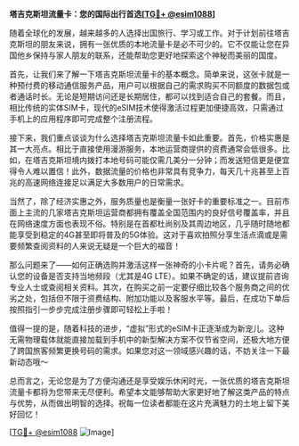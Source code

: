 **塔吉克斯坦流量卡：您的国际出行首选[[TG💪+ @esim1088](https://t.me/s/esim1088)]**

随着全球化的发展，越来越多的人选择出国旅行、学习或工作。对于计划前往塔吉克斯坦的朋友来说，拥有一张优质的本地流量卡是必不可少的。它不仅能让您在异国他乡保持与家人朋友的联系，还能帮助您更好地探索这个神秘而美丽的国度。

首先，让我们来了解一下塔吉克斯坦流量卡的基本概念。简单来说，这张卡就是一种预付费的移动通信服务产品，用户可以根据自己的需求购买不同额度的数据包或者通话时长。无论是短期访问还是长期居住，都可以找到适合自己的套餐。而且，相比传统的实体SIM卡，现代的eSIM技术使得激活过程更加便捷高效，只需通过手机上的应用程序即可完成整个注册流程。

接下来，我们重点谈谈为什么选择塔吉克斯坦流量卡如此重要。首先，价格实惠是其一大亮点。相比于直接使用漫游服务，本地运营商提供的资费通常会低很多。比如，在塔吉克斯坦境内拨打本地号码可能仅需几美分一分钟；而发送短信更是便宜得令人难以置信！此外，数据流量的价格也非常具有竞争力，每天几十兆甚至上百兆的高速网络连接足以满足大多数用户的日常需求。

当然了，除了经济实惠之外，服务质量也是衡量一张好卡的重要标准之一。目前市面上主流的几家塔吉克斯坦运营商都拥有覆盖全国范围内的良好信号覆盖率，并且在网络速度方面也表现不俗。特别是在首都杜尚别及其周边地区，几乎随时随地都能享受到稳定的4G甚至即将普及的5G体验。这对于喜欢拍照分享生活点滴或是需要频繁查阅资料的人来说无疑是一个巨大的福音！

那么问题来了——如何正确选购并激活这样一张神奇的小卡片呢？首先，请务必确认您的设备是否支持当地频段（尤其是4G LTE）。如果不确定的话，建议提前咨询专业人士或查阅相关资料。其次，在购买之前一定要仔细比较各个服务商之间的优劣之处，包括但不限于资费结构、附加功能以及客服水平等。最后，在成功下单后按照指引一步步完成注册步骤即可轻松上手啦！

值得一提的是，随着科技的进步，“虚拟”形式的eSIM卡正逐渐成为新宠儿。这种无需物理载体就能直接加载到手机中的新型解决方案不仅节省空间，还极大地方便了跨国旅客频繁更换号码的需求。如果您对这一领域感兴趣的话，不妨关注一下最新动态哦～

总而言之，无论您是为了方便沟通还是享受娱乐休闲时光，一张优质的塔吉克斯坦流量卡都将为您带来无尽便利。希望本文能够帮助大家更好地了解这类产品的特点与优势，从而做出明智的选择。祝每一位读者都能在这片充满魅力的土地上留下美好回忆！

[[TG💪+ @esim1088](https://t.me/s/esim1088) ![Image](https://i.postimg.cc/4NQfJmqS/Snipaste-2025-05-13-00-14-12.png)]